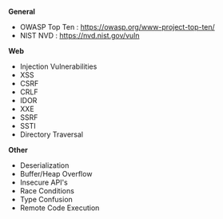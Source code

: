 

**General**
 - OWASP Top Ten : https://owasp.org/www-project-top-ten/
 - NIST NVD : https://nvd.nist.gov/vuln

**Web**
- Injection Vulnerabilities
- XSS
- CSRF
- CRLF
- IDOR
- XXE
- SSRF
- SSTI
- Directory Traversal



**Other**

- Deserialization
- Buffer/Heap Overflow
- Insecure API's
- Race Conditions
- Type Confusion
- Remote Code Execution
